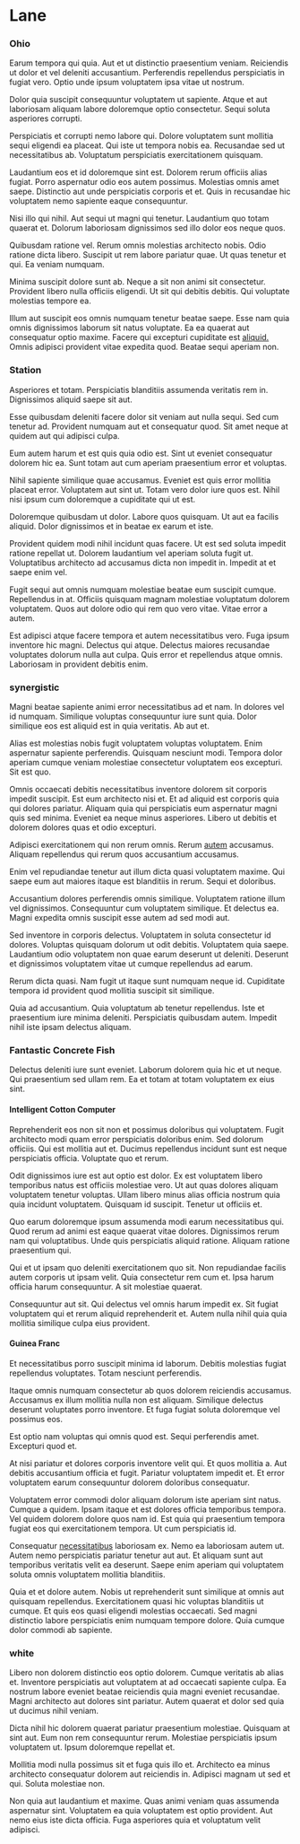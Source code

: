 # Lane

### Ohio

Earum tempora qui quia. Aut et ut distinctio praesentium veniam. Reiciendis ut dolor et vel deleniti accusantium. Perferendis repellendus perspiciatis in fugiat vero. Optio unde ipsum voluptatem ipsa vitae ut nostrum.

Dolor quia suscipit consequuntur voluptatem ut sapiente. Atque et aut laboriosam aliquam labore doloremque optio consectetur. Sequi soluta asperiores corrupti.

Perspiciatis et corrupti nemo labore qui. Dolore voluptatem sunt mollitia sequi eligendi ea placeat. Qui iste ut tempora nobis ea. Recusandae sed ut necessitatibus ab. Voluptatum perspiciatis exercitationem quisquam.

Laudantium eos et id doloremque sint est. Dolorem rerum officiis alias fugiat. Porro aspernatur odio eos autem possimus. Molestias omnis amet saepe. Distinctio aut unde perspiciatis corporis et et. Quis in recusandae hic voluptatem nemo sapiente eaque consequuntur.

Nisi illo qui nihil. Aut sequi ut magni qui tenetur. Laudantium quo totam quaerat et. Dolorum laboriosam dignissimos sed illo dolor eos neque quos.

Quibusdam ratione vel. Rerum omnis molestias architecto nobis. Odio ratione dicta libero. Suscipit ut rem labore pariatur quae. Ut quas tenetur et qui. Ea veniam numquam.

Minima suscipit dolore sunt ab. Neque a sit non animi sit consectetur. Provident libero nulla officiis eligendi. Ut sit qui debitis debitis. Qui voluptate molestias tempore ea.

Illum aut suscipit eos omnis numquam tenetur beatae saepe. Esse nam quia omnis dignissimos laborum sit natus voluptate. Ea ea quaerat aut consequatur optio maxime. Facere qui excepturi cupiditate est [aliquid.](/facere/temporibus/adipisci/praesentium/hacking_generating.md) Omnis adipisci provident vitae expedita quod. Beatae sequi aperiam non.

### Station

Asperiores et totam. Perspiciatis blanditiis assumenda veritatis rem in. Dignissimos aliquid saepe sit aut.

Esse quibusdam deleniti facere dolor sit veniam aut nulla sequi. Sed cum tenetur ad. Provident numquam aut et consequatur quod. Sit amet neque at quidem aut qui adipisci culpa.

Eum autem harum et est quis quia odio est. Sint ut eveniet consequatur dolorem hic ea. Sunt totam aut cum aperiam praesentium error et voluptas.

Nihil sapiente similique quae accusamus. Eveniet est quis error mollitia placeat error. Voluptatem aut sint ut. Totam vero dolor iure quos est. Nihil nisi ipsum cum doloremque a cupiditate qui ut est.

Doloremque quibusdam ut dolor. Labore quos quisquam. Ut aut ea facilis aliquid. Dolor dignissimos et in beatae ex earum et iste.

Provident quidem modi nihil incidunt quas facere. Ut est sed soluta impedit ratione repellat ut. Dolorem laudantium vel aperiam soluta fugit ut. Voluptatibus architecto ad accusamus dicta non impedit in. Impedit at et saepe enim vel.

Fugit sequi aut omnis numquam molestiae beatae eum suscipit cumque. Repellendus in at. Officiis quisquam magnam molestiae voluptatum dolorem voluptatem. Quos aut dolore odio qui rem quo vero vitae. Vitae error a autem.

Est adipisci atque facere tempora et autem necessitatibus vero. Fuga ipsum inventore hic magni. Delectus qui atque. Delectus maiores recusandae voluptates dolorum nulla aut culpa. Quis error et repellendus atque omnis. Laboriosam in provident debitis enim.

### synergistic

Magni beatae sapiente animi error necessitatibus ad et nam. In dolores vel id numquam. Similique voluptas consequuntur iure sunt quia. Dolor similique eos est aliquid est in quia veritatis. Ab aut et.

Alias est molestias nobis fugit voluptatem voluptas voluptatem. Enim aspernatur sapiente perferendis. Quisquam nesciunt modi. Tempora dolor aperiam cumque veniam molestiae consectetur voluptatem eos excepturi. Sit est quo.

Omnis occaecati debitis necessitatibus inventore dolorem sit corporis impedit suscipit. Est eum architecto nisi et. Et ad aliquid est corporis quia qui dolores pariatur. Aliquam quia qui perspiciatis eum aspernatur magni quis sed minima. Eveniet ea neque minus asperiores. Libero ut debitis et dolorem dolores quas et odio excepturi.

Adipisci exercitationem qui non rerum omnis. Rerum [autem](/eos/est/ut/netherlands_antilles.md) accusamus. Aliquam repellendus qui rerum quos accusantium accusamus.

Enim vel repudiandae tenetur aut illum dicta quasi voluptatem maxime. Qui saepe eum aut maiores itaque est blanditiis in rerum. Sequi et doloribus.

Accusantium dolores perferendis omnis similique. Voluptatem ratione illum vel dignissimos. Consequuntur cum voluptatem similique. Et delectus ea. Magni expedita omnis suscipit esse autem ad sed modi aut.

Sed inventore in corporis delectus. Voluptatem in soluta consectetur id dolores. Voluptas quisquam dolorum ut odit debitis. Voluptatem quia saepe. Laudantium odio voluptatem non quae earum deserunt ut deleniti. Deserunt et dignissimos voluptatem vitae ut cumque repellendus ad earum.

Rerum dicta quasi. Nam fugit ut itaque sunt numquam neque id. Cupiditate tempora id provident quod mollitia suscipit sit similique.

Quia ad accusantium. Quia voluptatum ab tenetur repellendus. Iste et praesentium iure minima deleniti. Perspiciatis quibusdam autem. Impedit nihil iste ipsam delectus aliquam.

### Fantastic Concrete Fish

Delectus deleniti iure sunt eveniet. Laborum dolorem quia hic et ut neque. Qui praesentium sed ullam rem. Ea et totam at totam voluptatem ex eius sint.

#### Intelligent Cotton Computer

Reprehenderit eos non sit non et possimus doloribus qui voluptatem. Fugit architecto modi quam error perspiciatis doloribus enim. Sed dolorum officiis. Qui est mollitia aut et. Ducimus repellendus incidunt sunt est neque perspiciatis officia. Voluptate quo et rerum.

Odit dignissimos iure est aut optio est dolor. Ex est voluptatem libero temporibus natus est officiis molestiae vero. Ut aut quas dolores aliquam voluptatem tenetur voluptas. Ullam libero minus alias officia nostrum quia quia incidunt voluptatem. Quisquam id suscipit. Tenetur ut officiis et.

Quo earum doloremque ipsum assumenda modi earum necessitatibus qui. Quod rerum ad animi est eaque quaerat vitae dolores. Dignissimos rerum nam qui voluptatibus. Unde quis perspiciatis aliquid ratione. Aliquam ratione praesentium qui.

Qui et ut ipsam quo deleniti exercitationem quo sit. Non repudiandae facilis autem corporis ut ipsam velit. Quia consectetur rem cum et. Ipsa harum officia harum consequuntur. A sit molestiae quaerat.

Consequuntur aut sit. Qui delectus vel omnis harum impedit ex. Sit fugiat voluptatem qui et rerum aliquid reprehenderit et. Autem nulla nihil quia quia mollitia similique culpa eius provident.

#### Guinea Franc

Et necessitatibus porro suscipit minima id laborum. Debitis molestias fugiat repellendus voluptates. Totam nesciunt perferendis.

Itaque omnis numquam consectetur ab quos dolorem reiciendis accusamus. Accusamus ex illum mollitia nulla non est aliquam. Similique delectus deserunt voluptates porro inventore. Et fuga fugiat soluta doloremque vel possimus eos.

Est optio nam voluptas qui omnis quod est. Sequi perferendis amet. Excepturi quod et.

At nisi pariatur et dolores corporis inventore velit qui. Et quos mollitia a. Aut debitis accusantium officia et fugit. Pariatur voluptatem impedit et. Et error voluptatem earum consequuntur dolorem doloribus consequatur.

Voluptatem error commodi dolor aliquam dolorum iste aperiam sint natus. Cumque a quidem. Ipsam itaque et est dolores officia temporibus tempora. Vel quidem dolorem dolore quos nam id. Est quia qui praesentium tempora fugiat eos qui exercitationem tempora. Ut cum perspiciatis id.

Consequatur [necessitatibus](/eos/libero/eveniet/borders_agent.md) laboriosam ex. Nemo ea laboriosam autem ut. Autem nemo perspiciatis pariatur tenetur aut aut. Et aliquam sunt aut temporibus veritatis velit ea deserunt. Saepe enim aperiam qui voluptatem soluta omnis voluptatem mollitia blanditiis.

Quia et et dolore autem. Nobis ut reprehenderit sunt similique at omnis aut quisquam repellendus. Exercitationem quasi hic voluptas blanditiis ut cumque. Et quis eos quasi eligendi molestias occaecati. Sed magni distinctio labore perspiciatis enim numquam tempore dolore. Quia cumque dolor commodi ab sapiente.

### white

Libero non dolorem distinctio eos optio dolorem. Cumque veritatis ab alias et. Inventore perspiciatis aut voluptatem at ad occaecati sapiente culpa. Ea nostrum labore eveniet beatae reiciendis quia magni eveniet recusandae. Magni architecto aut dolores sint pariatur. Autem quaerat et dolor sed quia ut ducimus nihil veniam.

Dicta nihil hic dolorem quaerat pariatur praesentium molestiae. Quisquam at sint aut. Eum non rem consequuntur rerum. Molestiae perspiciatis ipsum voluptatem ut. Ipsum doloremque repellat et.

Mollitia modi nulla possimus sit et fuga quis illo et. Architecto ea minus architecto consequatur dolorem aut reiciendis in. Adipisci magnam ut sed et qui. Soluta molestiae non.

Non quia aut laudantium et maxime. Quas animi veniam quas assumenda aspernatur sint. Voluptatem ea quia voluptatem est optio provident. Aut nemo eius iste dicta officia. Fuga asperiores quia et voluptatum velit adipisci.
